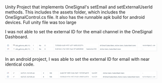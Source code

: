 Unity Project that implements OneSignal's setEmail and setExternalUserId methods. This includes the assets folder, which includes the OneSignalControl.cs file. It also has the runnable apk build for android devices. Full unity file was too large

I was not able to set the external ID for the email channel in the OneSignal Dashboard.

![alt text](https://github.com/DannyMercado/OneSignalEmail/blob/main/unityOutput.PNG)

In an android project, I was able to set the external ID for email with near identical code.

![alt text](https://github.com/DannyMercado/OneSignalEmail/blob/main/androidOutput.PNG)

